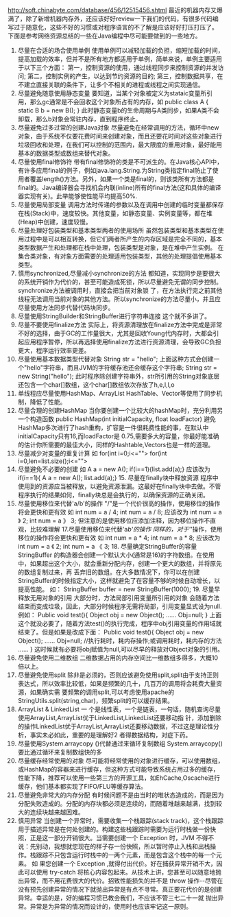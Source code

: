 http://soft.chinabyte.com/database/456/12515456.shtml
最近的机器内存又爆满了，除了新增机器内存外，还应该好好review一下我们的代码，有很多代码编写过于随意化，这些不好的习惯或对程序语言的不了解是应该好好打压打压了。
下面是参考网络资源总结的一些在Java编程中尽可能要做到的一些地方。
1. 尽量在合适的场合使用单例
使用单例可以减轻加载的负担，缩短加载的时间，提高加载的效率，但并不是所有地方都适用于单例，简单来说，单例主要适用于以下三个方面：
第一，控制资源的使用，通过线程同步来控制资源的并发访问;
第二，控制实例的产生，以达到节约资源的目的;
第三，控制数据共享，在不建立直接关联的条件下，让多个不相关的进程或线程之间实现通信。
2. 尽量避免随意使用静态变量
要知道，当某个对象被定义为stataic变量所引用，那么gc通常是不会回收这个对象所占有的内存，如
public class A
{ static B b = new B(); } 此时静态变量b的生命周期与A类同步，如果A类不会卸载，那么b对象会常驻内存，直到程序终止。
3. 尽量避免过多过常的创建Java对象
尽量避免在经常调用的方法，循环中new对象，由于系统不仅要花费时间来创建对象，而且还要花时间对这些对象进行垃圾回收和处理，在我们可以控制的范围内，最大限度的重用对象，最好能用基本的数据类型或数组来替代对象。
4. 尽量使用final修饰符
带有final修饰符的类是不可派生的。在Java核心API中，有许多应用final的例子，例如java.lang.String.为String类指定final防止了使用者覆盖length()方法。另外，如果一个类是final的，则该类所有方法都是final的。Java编译器会寻找机会内联(inline)所有的final方法(这和具体的编译器实现有关)。此举能够使性能平均提高50%.
5. 尽量使用局部变量
调用方法时传递的参数以及在调用中创建的临时变量都保存在栈(Stack)中，速度较快。其他变量，如静态变量、实例变量等，都在堆(Heap)中创建，速度较慢。
6. 尽量处理好包装类型和基本类型两者的使用场所
虽然包装类型和基本类型在使用过程中是可以相互转换，但它们两者所产生的内存区域是完全不同的，基本类型数据产生和处理都在栈中处理，包装类型是对象，是在堆中产生实例。
在集合类对象，有对象方面需要的处理适用包装类型，其他的处理提倡使用基本类型。
7. 慎用synchronized,尽量减小synchronize的方法
都知道，实现同步是要很大的系统开销作为代价的，甚至可能造成死锁，所以尽量避免无谓的同步控制。synchronize方法被调用时，直接会把当前对象锁 了，在方法执行完之前其他线程无法调用当前对象的其他方法。所以synchronize的方法尽量小，并且应尽量使用方法同步代替代码块同步。
8. 尽量使用StringBuilder和StringBuffer进行字符串连接
这个就不多讲了。
9. 尽量不要使用finalize方法
实际上，将资源清理放在finalize方法中完成是非常不好的选择，由于GC的工作量很大，尤其是回收Young代内存时，大都会引起应用程序暂停，所以再选择使用finalize方法进行资源清理，会导致GC负担更大，程序运行效率更差。
10. 尽量使用基本数据类型代替对象
String str = "hello"; 上面这种方式会创建一个"hello"字符串，而且JVM的字符缓存池还会缓存这个字符串;
String str = new String("hello"); 此时程序除创建字符串外，str所引用的String对象底层还包含一个char[]数组，这个char[]数组依次存放了h,e,l,l,o
11. 单线程应尽量使用HashMap、ArrayList
HashTable、Vector等使用了同步机制，降低了性能。
12. 尽量合理的创建HashMap
当你要创建一个比较大的hashMap时，充分利用另一个构造函数
public HashMap(int initialCapacity, float loadFactor) 避免HashMap多次进行了hash重构，扩容是一件很耗费性能的事，在默认中initialCapacity只有16,而loadFactor是 0.75,需要多大的容量，你最好能准确的估计你所需要的最佳大小，同样的Hashtable,Vectors也是一样的道理。
13. 尽量减少对变量的重复计算
如
for(int i=0;i<="">
for(int i=0,len=list.size();i<="">
14. 尽量避免不必要的创建
如
A a = new A(); if(i==1){list.add(a);} 应该改为
if(i==1){ A a = new A(); list.add(a);} 15. 尽量在finally块中释放资源
程序中使用到的资源应当被释放，以避免资源泄漏。这最好在finally块中去做。不管程序执行的结果如何，finally块总是会执行的，以确保资源的正确关闭。
16. 尽量使用移位来代替'a/b'的操作
"/"是一个代价很高的操作，使用移位的操作将会更快和更有效
如
int num = a / 4; int num = a / 8; 应该改为
int num = a 》 2; int num = a 》 3; 但注意的是使用移位应添加注释，因为移位操作不直观，比较难理解
17.尽量使用移位来代替'a*b'的操作
同样的，对于'*'操作，使用移位的操作将会更快和更有效
如
int num = a * 4; int num = a * 8; 应该改为
int num = a 《 2; int num = a 《 3; 18. 尽量确定StringBuffer的容量
StringBuffer 的构造器会创建一个默认大小(通常是16)的字符数组。在使用中，如果超出这个大小，就会重新分配内存，创建一个更大的数组，并将原先的数组复制过来，再 丢弃旧的数组。在大多数情况下，你可以在创建 StringBuffer的时候指定大小，这样就避免了在容量不够的时候自动增长，以提高性能。
如：
StringBuffer buffer = new StringBuffer(1000); 19. 尽量早释放无用对象的引用
大部分时，方法局部引用变量所引用的对象 会随着方法结束而变成垃圾，因此，大部分时候程序无需将局部，引用变量显式设为null.
例如：
Public void test(){ Object obj = new Object(); …… Obj=null; } 上面这个就没必要了，随着方法test()的执行完成，程序中obj引用变量的作用域就结束了。但是如果是改成下面：
Public void test(){ Object obj = new Object(); …… Obj=null; //执行耗时，耗内存操作;或调用耗时，耗内存的方法 …… } 这时候就有必要将obj赋值为null,可以尽早的释放对Object对象的引用。
20. 尽量避免使用二维数组
二维数据占用的内存空间比一维数组多得多，大概10倍以上。
21. 尽量避免使用split
除非是必须的，否则应该避免使用split,split由于支持正则表达式，所以效率比较低，如果是频繁的几十，几百万的调用将会耗费大量资源，如果确实需 要频繁的调用split,可以考虑使用apache的StringUtils.split(string,char)，频繁split的可以缓存结果。
22. ArrayList & LinkedList
一 个是线性表，一个是链表，一句话，随机查询尽量使用ArrayList,ArrayList优于LinkedList,LinkedList还要移动指 针，添加删除的操作LinkedList优于ArrayList,ArrayList还要移动数据，不过这是理论性分析，事实未必如此，重要的是理解好2 者得数据结构，对症下药。
23. 尽量使用System.arraycopy ()代替通过来循环复制数组
System.arraycopy() 要比通过循环来复制数组快的多
24. 尽量缓存经常使用的对象
尽可能将经常使用的对象进行缓存，可以使用数组，或HashMap的容器来进行缓存，但这种方式可能导致系统占用过多的缓存，性能下降，推荐可以使用一些第三方的开源工具，如EhCache,Oscache进行缓存，他们基本都实现了FIFO/FLU等缓存算法。
25. 尽量避免非常大的内存分配
有时候问题不是由当时的堆状态造成的，而是因为分配失败造成的。分配的内存块都必须是连续的，而随着堆越来越满，找到较大的连续块越来越困难。
26. 慎用异常
当创建一个异常时，需要收集一个栈跟踪(stack track)，这个栈跟踪用于描述异常是在何处创建的。构建这些栈跟踪时需要为运行时栈做一份快照，正是这一部分开销很大。当需要创建一个 Exception 时，JVM 不得不说：先别动，我想就您现在的样子存一份快照，所以暂时停止入栈和出栈操作。栈跟踪不只包含运行时栈中的一两个元素，而是包含这个栈中的每一个元素。
如 果您创建一个 Exception ,就得付出代价。好在捕获异常开销不大，因此可以使用 try-catch 将核心内容包起来。从技术上讲，您甚至可以随意地抛出异常，而不用花费很大的代价。招致性能损失的并不是 throw 操作--尽管在没有预先创建异常的情况下就抛出异常是有点不寻常。真正要花代价的是创建异常。幸运的是，好的编程习惯已教会我们，不应该不管三七二十一就 抛出异常。异常是为异常的情况而设计的，使用时也应该牢记这一原则。
